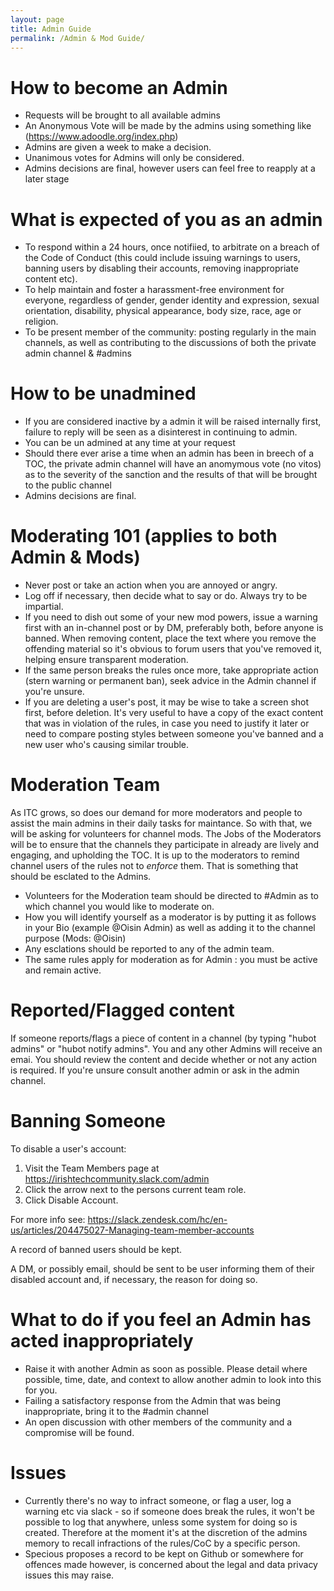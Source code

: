 ```yaml
---
layout: page
title: Admin Guide
permalink: /Admin & Mod Guide/
---
```


# How to become an Admin 

- Requests will be brought to all available admins 
- An Anonymous Vote will be made by the admins using something like (https://www.adoodle.org/index.php)
- Admins are given a week to make a decision.
- Unanimous votes for Admins will only be considered. 
- Admins decisions are final, however users can feel free to reapply at a later stage

# What is expected of you as an admin
- To respond within a 24 hours, once notifiied, to arbitrate on a breach of the Code of Conduct (this could include issuing warnings to users, banning users by disabling their accounts, removing inappropriate content etc).
- To help maintain and foster a harassment-free environment for everyone, regardless of gender, gender identity and expression, sexual orientation, disability, physical appearance, body size, race, age or religion.
- To be present member of the community: posting regularly in the main channels, as well as contributing to the discussions of both the private admin channel & #admins

# How to be unadmined

- If you are considered inactive by a admin it will be raised internally first, failure to reply will be seen as a disinterest in continuing to admin.
- You can be un admined at any time at your request
- Should there ever arise a time when an admin has been in breech of a TOC, the private admin channel will have an anomymous vote (no vitos) as to the severity of the sanction and the results of that will be brought to the public channel
- Admins decisions are final.

# Moderating 101 (applies to both Admin & Mods)

- Never post or take an action when you are annoyed or angry.
- Log off if necessary, then decide what to say or do. Always try to be impartial.
- If you need to dish out some of your new mod powers, issue a warning first with an in-channel post or by DM, preferably both, before anyone is banned. When removing content, place the text <admin snip> where you remove the offending material so it's obvious to forum users that you've removed it, helping ensure transparent moderation.
- If the same person breaks the rules once more, take appropriate action (stern warning or permanent ban), seek advice in the Admin channel if you're unsure. 
- If you are deleting a user's post, it may be wise to take a screen shot first, before deletion. It's very useful to have a copy of the exact content that was in violation of the rules, in case you need to justify it later or need to compare posting styles between someone you've banned and a new user who's causing similar trouble.

# Moderation Team

As ITC grows, so does our demand for more moderators and people to assist the main admins in their daily tasks for maintance. So with that, we will be asking for volunteers for channel mods. The Jobs of the Moderators will be to ensure that the channels they participate in already are lively and engaging, and upholding the TOC. It is up to the moderators to remind channel users of the rules not to *enforce* them. That is something that should be esclated to the Admins. 

- Volunteers for the Moderation team should be directed to #Admin as to which channel you would like to moderate on. 
- How you will identify yourself as a moderator is by putting it as follows in your Bio (example @Oisin Admin) as well as adding it to the channel purpose (Mods: @Oisin)
- Any esclations should be reported to any of the admin team. 
- The same rules apply for moderation as for Admin : you must be active and remain active.

# Reported/Flagged content

If someone reports/flags a piece of content in a channel (by typing "hubot admins" or "hubot notify admins". You and any other Admins will receive an emai. You should review the content and decide whether or not any action is required. If you're unsure consult another admin or ask in the admin channel.

# Banning Someone

To disable a user's account:

1. Visit the Team Members page at https://irishtechcommunity.slack.com/admin
1. Click the arrow next to the persons current team role.
1. Click Disable Account.

For more info see: https://slack.zendesk.com/hc/en-us/articles/204475027-Managing-team-member-accounts

A record of banned users should be kept.

A DM, or possibly email, should be sent to be user informing them of their disabled account and, if necessary, the reason for doing so.

# What to do if you feel an Admin has acted inappropriately 

- Raise it with another Admin as soon as possible. Please detail where possible, time, date, and context to allow another admin to look into this for you.
- Failing a satisfactory response from the Admin that was being inappropriate, bring it to the #admin channel
- An open discussion with other members of the community and a compromise will be found.

# Issues

- Currently there's no way to infract someone, or flag a user, log a warning etc via slack - so if someone does break the rules, it won't be possible to log that anywhere, unless some system for doing so is created. Therefore at the moment it's at the discretion of the admins memory to recall infractions of the rules/CoC by a specific person.
- Specious proposes a record to be kept on Github or somewhere for offences made however, is concerned about the legal and data privacy issues this may raise.
